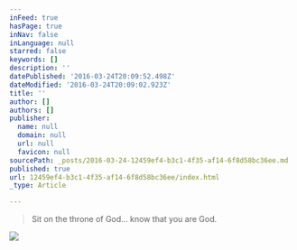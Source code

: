 ```yaml
---
inFeed: true
hasPage: true
inNav: false
inLanguage: null
starred: false
keywords: []
description: ''
datePublished: '2016-03-24T20:09:52.498Z'
dateModified: '2016-03-24T20:09:02.923Z'
title: ''
author: []
authors: []
publisher:
  name: null
  domain: null
  url: null
  favicon: null
sourcePath: _posts/2016-03-24-12459ef4-b3c1-4f35-af14-6f8d58bc36ee.md
published: true
url: 12459ef4-b3c1-4f35-af14-6f8d58bc36ee/index.html
_type: Article

---
```

> Sit on the throne of God... know that you are God.

![](https://the-grid-user-content.s3-us-west-2.amazonaws.com/d3062c73-9bd3-423d-b6a2-7e55221657b7.jpg)